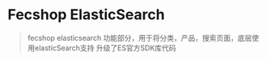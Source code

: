 Fecshop ElasticSearch
======================

> fecshop elasticsearch 功能部分，用于将分类，产品，搜索页面，底层使用elasticSearch支持
> 升级了ES官方SDK库代码